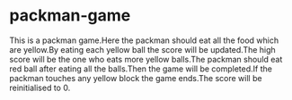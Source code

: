 # packman-game
This is a packman game.Here the packman should eat all the food which are yellow.By eating each yellow ball the score will be updated.The high score will be the one who eats more yellow balls.The packman should eat red ball after eating all the balls.Then the game will be completed.If the packman touches any yellow block the game ends.The score will be reinitialised to 0.
